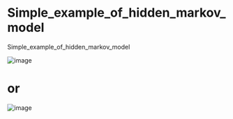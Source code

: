 # Simple_example_of_hidden_markov_model
Simple_example_of_hidden_markov_model

![image](https://user-images.githubusercontent.com/80626713/143325086-b49c512d-3e69-4f40-9dcf-0f4baf4f75eb.png) 
# or 
![image](https://user-images.githubusercontent.com/80626713/143325165-d876b863-823a-44fd-8e6c-02fbfca1ef18.png)

